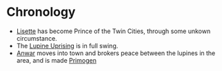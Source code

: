 <!-- TITLE: Events -->

# Chronology
* [Lisette](/home/vtm/officials#prince) has become Prince of the Twin Cities, through some unkown circumstance.
* The [Lupine Uprising](/home/vtm/events/lupinewar) is in full swing.
 * [Anwar](/home/vtm/npc/anwar) moves into town and brokers peace between the lupines in the area, and is made [Primogen](/home/vtm/officials#primogen)
